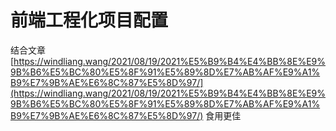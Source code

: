 # 前端工程化项目配置

结合文章 [https://windliang.wang/2021/08/19/2021%E5%B9%B4%E4%BB%8E%E9%9B%B6%E5%BC%80%E5%8F%91%E5%89%8D%E7%AB%AF%E9%A1%B9%E7%9B%AE%E6%8C%87%E5%8D%97/](https://windliang.wang/2021/08/19/2021%E5%B9%B4%E4%BB%8E%E9%9B%B6%E5%BC%80%E5%8F%91%E5%89%8D%E7%AB%AF%E9%A1%B9%E7%9B%AE%E6%8C%87%E5%8D%97/) 食用更佳
